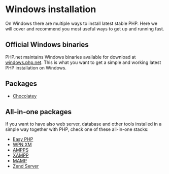 # Windows installation

On Windows there are multiple ways to install latest stable PHP. Here we will
cover and recommend you most useful ways to get up and running fast.

## Official Windows binaries

PHP.net maintains Windows binaries available for download at
[windows.php.net](http://windows.php.net). This is what you want to get a simple
and working latest PHP installation on Windows.

## Packages

* [Chocolatey](https://chocolatey.org/packages/php)

## All-in-one packages

If you want to have also web server, database and other tools installed in a simple
way together with PHP, check one of these all-in-one stacks:

* [Easy PHP](http://www.easyphp.org/)
* [WPN XM](https://wpn-xm.org)
* [AMPPS](http://www.ampps.com/)
* [XAMPP](https://www.apachefriends.org/index.html)
* [MAMP](https://www.mamp.info/en/)
* [Zend Server](http://www.zend.com/en/products/zend_server)
